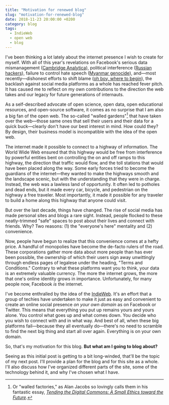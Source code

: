 ```yaml
---
title: "Motivation for renewed blog"
slug: "motivation-for-renewed-blog"
date: 2018-11-23 20:00:00 +0200
category: blog
tags:
  - IndieWeb
  - open web
  - blog
---
```


I've  been thinking a lot lately about the internet presence I wish to create for myself. With all of this year's revelations on Facebook's serious data mismanagement ([Cambridge Analytica](https://en.wikipedia.org/wiki/Facebook–Cambridge_Analytica_data_scandal)), political interference ([Russian hackers](https://www.nytimes.com/2018/02/17/technology/indictment-russian-tech-facebook.html?module=inline)), failure to control hate speech ([Myanmar genocide](https://www.reuters.com/investigates/special-report/myanmar-facebook-hate/)), and—most recently—dishonest efforts to shift blame ([oh boy, where to begin](https://www.nytimes.com/2018/11/14/technology/facebook-data-russia-election-racism.html)), the backlash against social media platforms as a whole has reached fever pitch. It has caused me to reflect on my own contributions to the direction the web takes and our legacy for future generations of internauts.

As a self-described advocate of open science, open data, open educational resources, and open-source software, it comes as no surprise that I am also a big fan of the open web. The so-called "walled gardens"[^gardens] that have taken over the web—those same ones that sell their users and their data for a quick buck—clearly don't have our best interest in mind. How could they? By design, their business model is incompatible with the idea of the open web.

The internet made it possible to connect to a highway of information. The World Wide Web ensured that this highway would be free from interference by powerful entities bent on controlling the on and off ramps to this highway, the direction that traffic would flow, and the toll stations that would have been placed along the way. Some early forces tried to become the guardians of the internet—they wanted to make the highways smooth and the landscape scenic, but with the understanding that they were in charge. Instead, the web was a lawless land of opportunity. It often led to potholes and dead ends, but it made every car, bicycle, and pedestrian on the highway a free traveler. Most importantly, it made it possible for any traveler to build a home along this highway that anyone could visit.

But over the last decade, things have changed. The rise of social media has made personal sites and blogs a rare sight. Instead, people flocked to these neatly-trimmed "safe" spaces to post about their lives and connect with friends. Why? Two reasons: (1) the "everyone's here" mentality and (2) convenience.

Now, people have begun to realize that this convenience comes at a hefty price. A handful of monopolies have become the de-facto rulers of the road. These corporations gather more data about more people than has ever been possible, the ownership of which their users sign away unwittingly through endless pages of legalese under the heading, "Terms and Conditions." Contrary to what these platforms want you to think, your data is an extremely valuable currency. The more the internet grows, the more that one's online identity grows in importance. Unfortunately, for many people now, Facebook *is* the internet.

I've become enthralled by the idea of the [IndieWeb](https://indieweb.org). It's an effort that a group of techies have undertaken to make it just as easy and convenient to create an online social presence *on your own domain* as on Facebook or Twitter. This means that everything you put up remains yours and yours alone. You control what goes up and what comes down. You decide who you wish to connect with and in what way. And best of all, when these big platforms fail—because they all eventually do—there's no need to scramble to find the next big thing and start all over again. Everything is on your own domain.

So, that's my motivation for this blog. **But what am I going to blog about?**

Seeing as this initial post is getting to a bit long-winded, that'll be the topic of my next post. I'll provide a plan for the blog and for this site as a whole. I'll also discuss how I've organized different parts of the site, some of the technology behind it, and why I've chosen what I have.





[^gardens]: Or "walled factories," as Alan Jacobs so lovingly calls them in his fantastic essay, [*Tending the Digital Commons: A Small Ethics toward the Future*](https://iasc-culture.org/THR/THR_article_2018_Spring_Jacobs.php).

